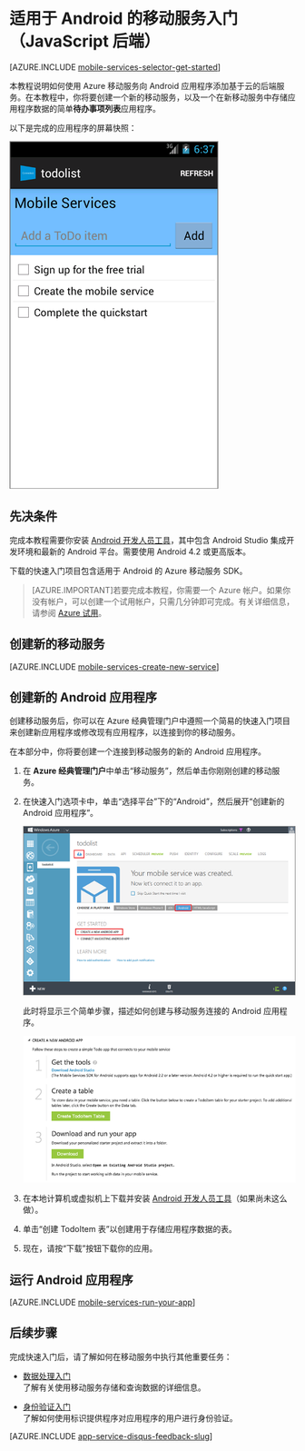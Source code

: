 <properties
	pageTitle="适用于 Android 应用的 Azure 移动服务入门（JavaScript 后端）"
	description="遵照本教程开始使用 Azure 移动服务进行 Android 开发（JavaScript 后端）。"
	services="mobile-services"
	documentationCenter="android"
	authors="RickSaling"
	manager="reikre"
	editor=""/>

<tags 
	ms.service="mobile-services" 
	ms.date="04/08/2016"
	wacn.date="05/23/2016"/>

# 适用于 Android 的移动服务入门（JavaScript 后端）

[AZURE.INCLUDE [mobile-services-selector-get-started](../../includes/mobile-services-selector-get-started.md)]


本教程说明如何使用 Azure 移动服务向 Android 应用程序添加基于云的后端服务。在本教程中，你将要创建一个新的移动服务，以及一个在新移动服务中存储应用程序数据的简单**待办事项列表**应用程序。



以下是完成的应用程序的屏幕快照：
	
![](./media/mobile-services-android-get-started/mobile-quickstart-completed-android.png)

## 先决条件

完成本教程需要你安装 [Android 开发人员工具](https://developer.android.com/sdk/index.html)，其中包含 Android Studio 集成开发环境和最新的 Android 平台。需要使用 Android 4.2 或更高版本。

下载的快速入门项目包含适用于 Android 的 Azure 移动服务 SDK。

> [AZURE.IMPORTANT]若要完成本教程，你需要一个 Azure 帐户。如果你没有帐户，可以创建一个试用帐户，只需几分钟即可完成。有关详细信息，请参阅 [Azure 试用](/pricing/1rmb-trial/)。


## 创建新的移动服务

[AZURE.INCLUDE [mobile-services-create-new-service](../../includes/mobile-services-create-new-service.md)]

## 创建新的 Android 应用程序

创建移动服务后，你可以在 Azure 经典管理门户中遵照一个简易的快速入门项目来创建新应用程序或修改现有应用程序，以连接到你的移动服务。

在本部分中，你将要创建一个连接到移动服务的新的 Android 应用程序。

1.  在 **Azure 经典管理门户**中单击“移动服务”，然后单击你刚刚创建的移动服务。

2. 在快速入门选项卡中，单击“选择平台”下的“Android”，然后展开“创建新的 Android 应用程序”。

   	![ ](./media/mobile-services-android-get-started/mobile-portal-quickstart-android1.png)

   	此时将显示三个简单步骤，描述如何创建与移动服务连接的 Android 应用程序。

  	![ ](./media/mobile-services-android-get-started/mobile-quickstart-steps-android-AS.png)

3. 在本地计算机或虚拟机上下载并安装 [Android 开发人员工具](https://go.microsoft.com/fwLink/p/?LinkID=280125)（如果尚未这么做）。

4. 单击“创建 TodoItem 表”以创建用于存储应用程序数据的表。


5. 现在，请按“下载”按钮下载你的应用。

## 运行 Android 应用程序

[AZURE.INCLUDE [mobile-services-run-your-app](../../includes/mobile-services-android-get-started.md)]


## <a name="next-steps"></a>后续步骤
完成快速入门后，请了解如何在移动服务中执行其他重要任务：

* [数据处理入门]
<br/>了解有关使用移动服务存储和查询数据的详细信息。

* [身份验证入门]
<br/>了解如何使用标识提供程序对应用程序的用户进行身份验证。




[AZURE.INCLUDE [app-service-disqus-feedback-slug](../../includes/app-service-disqus-feedback-slug.md)]


<!-- URLs. -->
[Get started (Eclipse)]: /documentation/articles/mobile-services-android-get-started-ec/
[数据处理入门]: /documentation/articles/mobile-services-android-get-started-data/
[身份验证入门]: /documentation/articles/mobile-services-android-get-started-users/

[Mobile Services Android SDK]: https://go.microsoft.com/fwLink/p/?LinkID=266533

[Azure 经典管理门户]: https://manage.windowsazure.cn/

<!---HONumber=Mooncake_0118_2016-->
